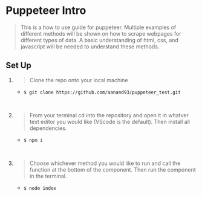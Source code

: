 # Puppeteer Intro

> This is a how to use guide for puppeteer. Multiple examples of different methods will be shown on how to scrape webpages for different types of data. A basic understanding of html, css, and javascript will be needed to understand these methods.

## Set Up

1. > Clone the repo onto your local machine

   - `$ git clone https://github.com/aanand93/puppeteer_test.git`

<br/>

2. > From your terminal cd into the repository and open it in whatver text editor you would like (VScode is the default). Then install all dependencies.
   - `$ npm i`

<br/>

3. > Choose whichever method you would like to run and call the function at the bottom of the component. Then run the component in the terminal.
   - `$ node index`
